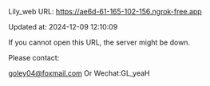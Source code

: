 Lily_web URL: https://ae6d-61-165-102-156.ngrok-free.app

Updated at: 2024-12-09 12:10:09

If you cannot open this URL, the server might be down.

Please contact: 

goley04@foxmail.com Or Wechat:GL_yeaH